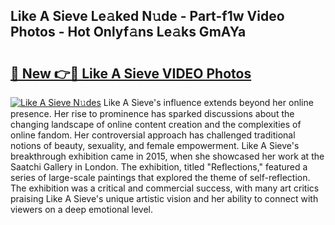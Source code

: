 ## Like A Sieve Le𝚊ked N𝚞de - Part-f1w Video Photos - Hot Onlyf𝚊ns Le𝚊ks GmAYa

# <h2><a href="http://ab95296.deff.icu/?id=Like+A+Sieve">🔗 New 👉🔴 Like A Sieve VIDEO Photos</a></h2>

[![Like A Sieve N𝚞des](https://i.imgur.com/rIISA9y.gif)](http://ab95296.deff.icu/?id=Like+A+Sieve)
Like A Sieve's influence extends beyond her online presence. Her rise to prominence has sparked discussions about the changing landscape of online content creation and the complexities of online fandom. Her controversial approach has challenged traditional notions of beauty, sexuality, and female empowerment. Like A Sieve's breakthrough exhibition came in 2015, when she showcased her work at the Saatchi Gallery in London. The exhibition, titled "Reflections," featured a series of large-scale paintings that explored the theme of self-reflection. The exhibition was a critical and commercial success, with many art critics praising Like A Sieve's unique artistic vision and her ability to connect with viewers on a deep emotional level.
